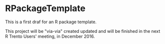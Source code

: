 # RPackageTemplate
This is a first draf for an R package template. 

This project will be "via-via" created updated and will be finished in the next R Trento Users' meeting, in December 2016.